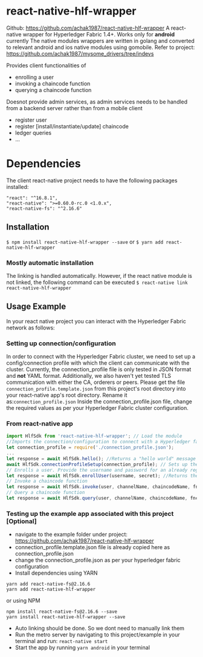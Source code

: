 # react-native-hlf-wrapper
Github: https://github.com/achak1987/react-native-hlf-wrapper
A react-native wrapper for Hyperledger Fabric 1.4+.  Works only for **android** currently
The native modules wrappers are written in golang and converted to  relevant android and ios native modules using gomobile. 
Refer to project: https://github.com/achak1987/mysome_drivers/tree/indevs 

Provides client functionalities of 
+ enrolling a user
+ invoking a chaincode function
+ querying a chaincode function

Doesnot provide admin services, as admin services needs to be handled from a backend server rather than from a mobile client
+ register user
+ register [install/instantiate/update] chaincode
+ ledger queries
+ ...

# Dependencies 
The client react-native project needs to have the following packages installed:
```
"react": "^16.8.1",
"react-native": ">=0.60.0-rc.0 <1.0.x",
"react-native-fs": "^2.16.6"
``` 


## Installation

`$ npm install react-native-hlf-wrapper --save`
or
`$ yarn add react-native-hlf-wrapper`

### Mostly automatic installation
The linking is handled automatically. However, if the react native module is not linked, the following command can be executed
`$ react-native link react-native-hlf-wrapper`


## Usage Example
In your react native project you can interact with the Hyperledger Fabric network as follows:

### Setting up connection/configuration
In order to connect with the Hyperledger Fabric cluster, we need to set up a config/connection profile with which the client can communicate with the cluster. 
Currently, the connection_profile file is only tested in JSON format and **not** YAML format. Additionally, we also haven't yet tested TLS communication with either the CA, orderers or peers.
Please get the file ```connection_profile.template.json``` from this project's root directory into your react-native app's root directory. Rename it as:```connection_profile.json```
Inside the connection_profile.json file, change the required values as per your Hyperledger Fabric cluster configuration. 

### From react-native app
```javascript
import HlfSdk from 'react-native-hlf-wrapper'; // Load the module
//Imports the connection/configuration to connect with a Hyperledger fabric sdk. Has to be JSON for now and needs to be present at your project root directory
let connection_profile = require('./connection_profile.json');  
... 
let response = await HlfSdk.hello(); //Returns a "hello world" message to show interaction with the native module
await HlfSdk.connectionProfileSetup(connection_profile); // Sets up the connection profile. This process needs to be performed
// Enrolls a user. Provide the username and password for an already registered user. It will be enrolled and its crypto material will be stored under: RNFS.DocumentDirectoryPath/msp
let response = await HlfSdk.enrollUser(username, secret); //Returns the publickey/cert, certName and private key as stringified JSON
// Invoke a chaincode function
let response = await HlfSdk.invoke(user, channelName, chaincodeName, fnc, args); //Gets the response as stringified JSON
// Query a chaincode function
let response = await HlfSdk.query(user, channelName, chaincodeName, fnc, args); //Gets the response as stringified JSON
```

### Testing up the example app associated with this project [Optional]
+ navigate to the example folder under project: https://github.com/achak1987/react-native-hlf-wrapper
+ connection_profile.template.json file is already copied here as connection_profile.json
+ change the connection_profile.json as per your hyperledger fabric configuration
+ Install dependencies
using YARN
```
yarn add react-native-fs@2.16.6
yarn add react-native-hlf-wrapper
```
or using NPM
```
npm install react-native-fs@2.16.6 --save
yarn install react-native-hlf-wrapper --save
```
+ Auto linking should be done. So we dont  need to manually link them
+ Run the metro server by navigating to this project/example in your terminal and run: ```react-native start```
+ Start the app by running  ```yarn android``` in your terminal
